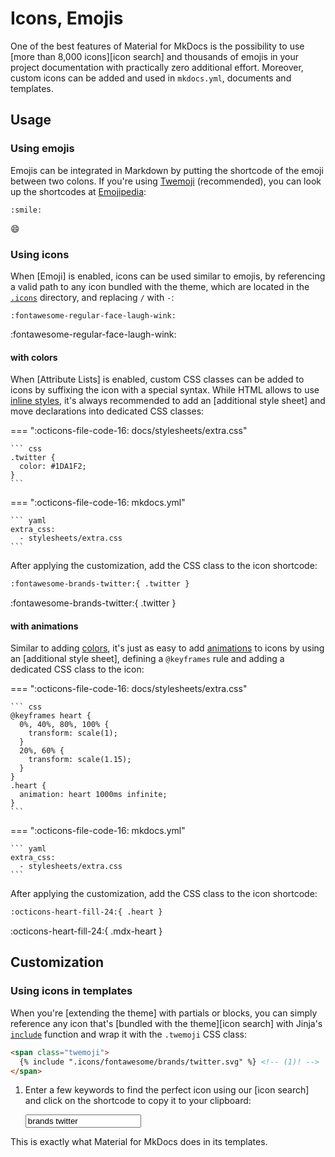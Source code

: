 # Icons, Emojis

One of the best features of Material for MkDocs is the possibility to use [more
than 8,000 icons][icon search] and thousands of emojis in your project 
documentation with practically zero additional effort. Moreover, custom icons 
can be added and used in `mkdocs.yml`, documents and templates.

## Usage

### Using emojis

Emojis can be integrated in Markdown by putting the shortcode of the emoji
between two colons. If you're using [Twemoji] (recommended), you can look up
the shortcodes at [Emojipedia]:

``` title="Emoji"
:smile: 
```

<div class="result" markdown>

:smile:

</div>

  [Twemoji]: https://twemoji.twitter.com/
  [Emojipedia]: https://emojipedia.org/twitter/

### Using icons

When [Emoji] is enabled, icons can be used similar to emojis, by referencing
a valid path to any icon bundled with the theme, which are located in the
[`.icons`][custom icons] directory, and replacing `/` with `-`:

``` title="Icon"
:fontawesome-regular-face-laugh-wink:
```

<div class="result" markdown>

:fontawesome-regular-face-laugh-wink:

</div>

  [custom icons]: https://github.com/squidfunk/mkdocs-material/tree/master/material/.icons

#### with colors

When [Attribute Lists] is enabled, custom CSS classes can be added to icons by
suffixing the icon with a special syntax. While HTML allows to use [inline
styles], it's always recommended to add an [additional style sheet] and move
declarations into dedicated CSS classes:

<style>
  .twitter {
    color: #1DA1F2;
  }
</style>

=== ":octicons-file-code-16: docs/stylesheets/extra.css"

    ``` css
    .twitter {
      color: #1DA1F2;
    }
    ```

=== ":octicons-file-code-16: mkdocs.yml"

    ``` yaml
    extra_css:
      - stylesheets/extra.css
    ```

After applying the customization, add the CSS class to the icon shortcode:

``` markdown title="Icon with color"
:fontawesome-brands-twitter:{ .twitter }
```

<div class="result" markdown>

:fontawesome-brands-twitter:{ .twitter }

</div>

  [inline styles]: https://developer.mozilla.org/en-US/docs/Web/HTML/Global_attributes/style

#### with animations

Similar to adding [colors], it's just as easy to add [animations] to icons by
using an [additional style sheet], defining a `@keyframes` rule and adding a
dedicated CSS class to the icon:

=== ":octicons-file-code-16: docs/stylesheets/extra.css"

    ``` css
    @keyframes heart {
      0%, 40%, 80%, 100% {
        transform: scale(1);
      }
      20%, 60% {
        transform: scale(1.15);
      }
    }
    .heart {
      animation: heart 1000ms infinite;
    }
    ```

=== ":octicons-file-code-16: mkdocs.yml"

    ``` yaml
    extra_css:
      - stylesheets/extra.css
    ```

After applying the customization, add the CSS class to the icon shortcode:

``` markdown title="Icon with animation"
:octicons-heart-fill-24:{ .heart }
```

<div class="result" markdown>

:octicons-heart-fill-24:{ .mdx-heart }

</div>

  [colors]: #with-colors
  [animations]: https://developer.mozilla.org/en-US/docs/Web/CSS/animation

## Customization

### Using icons in templates

When you're [extending the theme] with partials or blocks, you can simply
reference any icon that's [bundled with the theme][icon search] with Jinja's
[`include`][include] function and wrap it with the `.twemoji` CSS class:

``` html
<span class="twemoji">
  {% include ".icons/fontawesome/brands/twitter.svg" %} <!-- (1)! -->
</span>
```

1.  Enter a few keywords to find the perfect icon using our [icon search] and
    click on the shortcode to copy it to your clipboard:

    <div class="mdx-iconsearch" data-mdx-component="iconsearch">
      <input class="md-input md-input--stretch mdx-iconsearch__input" placeholder="Search icon" data-mdx-component="iconsearch-query" value="brands twitter" />
      <div class="mdx-iconsearch-result" data-mdx-component="iconsearch-result" data-mdx-mode="file">
        <div class="mdx-iconsearch-result__meta"></div>
        <ol class="mdx-iconsearch-result__list"></ol>
      </div>
    </div>

This is exactly what Material for MkDocs does in its templates.

  [include]: https://jinja.palletsprojects.com/en/2.11.x/templates/#include

